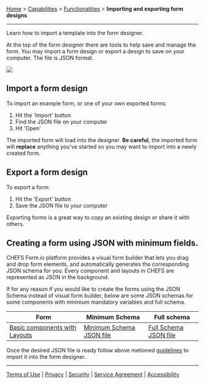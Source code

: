 [Home](index) > [Capabilities](Capabilities) > [Functionalities](Functionalities) > **Importing and exporting form designs**
***


Learn how to import a template into the form designer.

<!-- On this page:
* [Import a form design](#import-a-form-design)
* [Export a form design](#export-a-form-design) -->

At the top of the form designer there are tools to help save and manage the form. You may import a form design or export a design to save on your computer. The file is JSON format.

![](images/import_export_tools.png)

## Import a form design
<!-- **[Back to top](#top)** -->

To import an example form, or one of your own exported forms:

1. Hit the 'Import' button
2. Find the JSON file on your computer
3. Hit 'Open'

The imported form will load into the designer. **Be careful**, the imported form will **replace** anything you've started so you may want to import into a newly created form.

## Export a form design
<!-- **[Back to top](#top)** -->

To export a form:

1. Hit the 'Export' button
2. Save the JSON file to your computer

Exporting forms is a great way to copy an existing design or share it with others.


## Creating a form using JSON with minimum fields.
CHEFS Form.io platform provides a visual form builder that lets you drag and drop form elements, and automatically generates the corresponding JSON schema for you. Every component and layouts in CHEFS are represented as JSON in the background.

If for any reason if you would like to create the forms using the JSON Schema instead of visual form builder, below are some JSON schemas for some components with minimum mandatory variables and full schema.

|Form |Minimum Schema|Full schema|
|---|---|---|
|[Basic components with Layouts](https://submit.digital.gov.bc.ca/app/form/submit?f=0da54bf6-2951-4579-8426-76565137f395)|[Minimum Schema JSON file](examples/minimum_schema_JSON_file.json)|[Full Schema JSON file](examples/full_schema_JSON_file.json)|

Once the desired JSON file is ready follow above metioned [guidelines](#import-a-form-design) to import it into the form designer.
***
[Terms of Use](Terms-of-Use) | [Privacy](Privacy) | [Security](Security) | [Service Agreement](Service-Agreement) | [Accessibility](Accessibility)